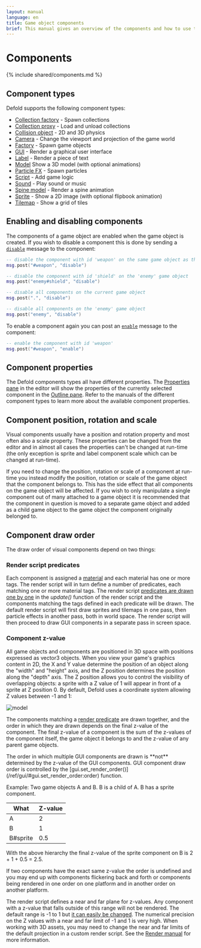 ```yaml
---
layout: manual
language: en
title: Game object components
brief: This manual gives an overview of the components and how to use them.
---
```


#  Components

{% include shared/components.md %}

## Component types

Defold supports the following component types:

* [Collection factory](/manuals/collection-factory) - Spawn collections
* [Collection proxy](/manuals/collection-proxy) - Load and unload collections
* [Collision object](/manuals/physics) - 2D and 3D physics
* [Camera](/manuals/camera) - Change the viewport and projection of the game world
* [Factory](/manuals/factory) - Spawn game objects
* [GUI](/manuals/gui) - Render a graphical user interface
* [Label](/manuals/label) - Render a piece of text
* [Model](/manuals/model) Show a 3D model (with optional animations)
* [Particle FX](/manuals/particlefx) -  Spawn particles
* [Script](/manuals/script) - Add game logic
* [Sound](/manuals/sound) - Play sound or music
* [Spine model](/manuals/spinemodel) - Render a spine animation
* [Sprite](/manuals/sprite) - Show a 2D image (with optional flipbook animation)
* [Tilemap](/manuals/tilemap) - Show a grid of tiles

## Enabling and disabling components

The components of a game object are enabled when the game object is created. If you wish to disable a component this is done by sending a [`disable`](/ref/go/#disable) message to the component:

```lua
-- disable the component with id 'weapon' on the same game object as this script
msg.post("#weapon", "disable")

-- disable the component with id 'shield' on the 'enemy' game object
msg.post("enemy#shield", "disable")

-- disable all components on the current game object
msg.post(".", "disable")

-- disable all components on the 'enemy' game object
msg.post("enemy", "disable")
```

To enable a component again you can post an [`enable`](/ref/go/#enable) message to the component:

```lua
-- enable the component with id 'weapon'
msg.post("#weapon", "enable")
```

## Component properties

The Defold components types all have different properties. The [Properties pane](/manuals/editor/#the-editor-views) in the editor will show the properties of the currently selected component in the [Outline pane](/manuals/editor/#the-editor-views). Refer to the manuals of the different component types to learn more about the available component properties.

## Component position, rotation and scale

Visual components usually have a position and rotation property and most often also a scale property. These properties can be changed from the editor and in almost all cases the properties can't be changed at run-time (the only exception is sprite and label component scale which can be changed at run-time).

If you need to change the position, rotation or scale of a component at run-time you instead modify the position, rotation or scale of the game object that the component belongs to. This has the side effect that all components on the game object will be affected. If you wish to only manipulate a single component out of many attached to a game object it is recommended that the component in question is moved to a separate game object and added as a child game object to the game object the component originally belonged to.

## Component draw order

The draw order of visual components depend on two things:

### Render script predicates
Each component is assigned a [material](/manuals/material/) and each material has one or more tags. The render script will in turn define a number of predicates, each matching one or more material tags. The render script [predicates are drawn one by one](/manuals/render/#render-predicates) in the *update()* function of the render script and the components matching the tags defined in each predicate will be drawn. The default render script will first draw sprites and tilemaps in one pass, then particle effects in another pass, both in world space. The render script will then proceed to draw GUI components in a separate pass in screen space.

### Component z-value
All game objects and components are positioned in 3D space with positions expressed as vector3 objects. When you view your game's graphics content in 2D, the X and Y value determine the position of an object along the "width" and "height" axis, and the Z position determines the position along the "depth" axis. The Z position allows you to control the visibility of overlapping objects: a sprite with a Z value of 1 will appear in front of a sprite at Z position 0. By default, Defold uses a coordinate system allowing Z values between -1 and 1:

![model](../images/graphics/z-order.png)

The components matching a [render predicate](/manuals/render/#render-predicates) are drawn together, and the order in which they are drawn depends on the final z-value of the component. The final z-value of a component is the sum of the z-values of the component itself, the game object it belongs to and the z-value of any parent game objects.

<div class='sidenote' markdown='1'>
The order in which multiple GUI components are drawn is **not** determined by the z-value of the GUI components. GUI component draw order is controlled by the [gui.set_render_order()](/ref/gui/#gui.set_render_order:order) function.
</div>

Example: Two game objects A and B. B is a child of A. B has a sprite component.

| What     | Z-value |
|----------|---------|
| A        | 2       |
| B        | 1       |
| B#sprite | 0.5     |

With the above hierarchy the final z-value of the sprite component on B is 2 + 1 + 0.5 = 2.5.

<div class='important' markdown='1'>
If two components have the exact same z-value the order is undefined and you may end up with components flickering back and forth or components being rendered in one order on one platform and in another order on another platform.

The render script defines a near and far plane for z-values. Any component with a z-value that falls outside of this range will not be rendered. The default range is -1 to 1 but [it can easily be changed](/manuals/render/#default-view-projection). The numerical precision on the Z values with a near and far limit of -1 and 1 is very high. When working with 3D assets, you may need to change the near and far limits of the default projection in a custom render script. See the [Render manual](/manuals/render/) for more information.
</div>
